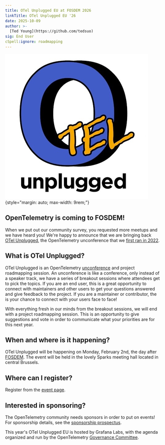 ```yaml
---
title: OTel Unplugged EU at FOSDEM 2026
linkTitle: OTel Unplugged EU '26
date: 2025-10-09
author: >-
  [Ted Young](https://github.com/tedsuo)
sig: End User
cSpell:ignore: roadmapping
---
```


<div class="td-max-width-on-larger-screens">

<!-- prettier-ignore -->
![OTel Unplugged logo](logo.jpeg)
{style="margin: auto; max-width: 9rem;"}

</div>

## OpenTelemetry is coming to FOSDEM!

When we put out our community survey, you requested more meetups and we have
heard you! We're happy to announce that we are bringing back [OTel Unplugged][],
the OpenTelemetry unconference that we
[first ran in 2022](../../2022/otel-unplugged-kubecon-na/).

## What is OTel Unplugged?

OTel Unplugged is an OpenTelemetry [unconference] and project roadmapping
session. An unconference is like a conference, only instead of a speaker track,
we have a series of breakout sessions where attendees get to pick the topics. If
you are an end user, this is a great opportunity to connect with maintainers and
other users to get your questions answered and give feedback to the project. If
you are a maintainer or contributor, the is your chance to connect with your
users face to face!

With everything fresh in our minds from the breakout sessions, we will end with
a project roadmapping session. This is an opportunity to give suggestions and
vote in order to communicate what your priorities are for this next year.

## When and where is it happening?

OTel Unplugged will be happening on Monday, February 2nd, the day after
[FOSDEM](https://fosdem.org/2026/). The event will be held in the lovely Sparks
meeting hall located in central Brussels.

## Where can I register?

Register from the
[event page](https://events.humanitix.com/otelunplugged-eu2026).

## Interested in sponsoring?

The OpenTelemetry community needs sponsors in order to put on events! For
sponsorship details, see the [sponsorship prospectus][].

This year's OTel Unplugged EU is hosted by Grafana Labs, with the agenda
organized and run by the OpenTelemetry [Governance Committee][].

[Governance Committee]:
  https://github.com/open-telemetry/community/blob/main/community-members.md#governance-committee
[OTel Unplugged]: https://events.humanitix.com/otelunplugged-eu2026
[sponsorship prospectus]:
  https://drive.google.com/file/d/1C4e7OevZ5vXyZLjxZif9Mi06A6uPNH7K/view
[unconference]: https://en.wikipedia.org/wiki/Unconference
